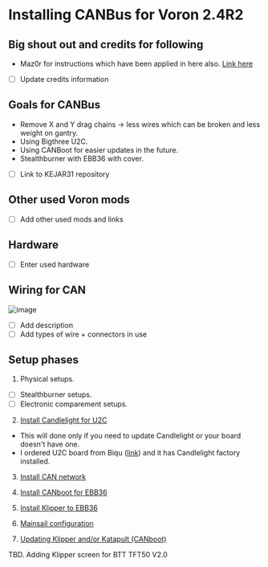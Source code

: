 # Installing CANBus for Voron 2.4R2

## Big shout out and credits for following
* Maz0r for instructions which have been applied in here also. [Link here](https://github.com/maz0r/klipper_canbus)
* [ ] Update credits information

## Goals for CANBus
* Remove X and Y drag chains -> less wires which can be broken and less weight on gantry.
* Using Bigthree U2C.
* Using CANBoot for easier updates in the future.
* Stealthburner with EBB36 with cover.
* [ ] Link to KEJAR31 repository

## Other used Voron mods
* [ ] Add other used mods and links

## Hardware
* [ ] Enter used hardware

## Wiring for CAN
![image](https://user-images.githubusercontent.com/5571703/210231123-c93c79a3-9f3c-410c-a355-f7c14e99283d.png)

* [ ] Add description
* [ ] Add types of wire + connectors in use

## Setup phases
1. Physical setups.
* [ ] Stealthburner setups.
* [ ] Electronic comparement setups.

2. [Install Candlelight for U2C](candlelight.md) 
* This will done only if you need to update Candlelight or your board doesn't have one.
* I ordered U2C board from Biqu ([link](https://biqu.equipment/products/bigtreetech-ebb-36-42-can-bus-for-connecting-klipper-expansion-device?_pos=1&_sid=f0f8330af&_ss=r&variant=39762747949154)) and it has Candlelight factory installed.

3. [Install CAN network](can_network.md)

4. [Install CANboot for EBB36](ebb36.md)

5. [Install Klipper to EBB36](ebb_klipper_install.md)

6. [Mainsail configuration](mainsail_install.md)

7. [Updating Klipper and/or Katapult (CANboot)](update_klipper.md)

TBD. Adding Klipper screen for BTT TFT50 V2.0
